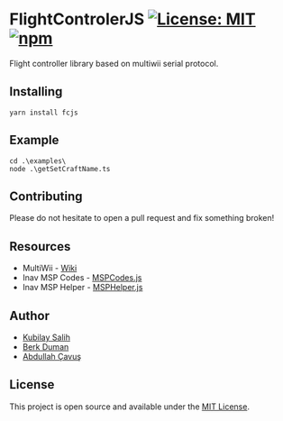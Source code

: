 # FlightControlerJS [![License: MIT](https://camo.githubusercontent.com/311762166ef25238116d3cadd22fcb6091edab98/68747470733a2f2f696d672e736869656c64732e696f2f62616467652f4c6963656e73652d4d49542d626c75652e737667)](https://opensource.org/licenses/MIT) [![npm](https://img.shields.io/npm/v/fcjs)](https://www.npmjs.com/package/fcjs)

Flight controller library based on multiwii serial protocol.

## Installing

```
yarn install fcjs

```

## Example

```
cd .\examples\
node .\getSetCraftName.ts
```

## [](https://github.com/kubilaysalih/FlightControllerJS#contributing)Contributing

Please do not hesitate to open a pull request and fix something broken!

## [](https://github.com/kubilaysalih/FlightControllerJS#resources)Resources

- MultiWii - [Wiki](http://www.multiwii.com/wiki/index.php?title=Main_Page)
- Inav MSP Codes - [MSPCodes.js](<[https://github.com/iNavFlight/inav-configurator/blob/e36f00c6e3fff5575e0ed3b14b18cae7f5418380/js/msp/MSPCodes.js](https://github.com/iNavFlight/inav-configurator/blob/e36f00c6e3fff5575e0ed3b14b18cae7f5418380/js/msp/MSPCodes.js)>)
- Inav MSP Helper - [MSPHelper.js](<[https://github.com/iNavFlight/inav-configurator/blob/4cf10eedf9cce88c169efa21f3d3ee41b3aaef59/js/msp/MSPHelper.js](https://github.com/iNavFlight/inav-configurator/blob/4cf10eedf9cce88c169efa21f3d3ee41b3aaef59/js/msp/MSPHelper.js)>)

## [](https://github.com/kubilaysalih/FlightControllerJS#author)Author

- [Kubilay Salih](https://kubilay.io/)
- [Berk Duman](https://github.com/berkkduman)
- [Abdullah Çavuş](https://github.com/abdullahcavuss)

## [](https://github.com/kubilaysalih/FlightControllerJS#license)License

This project is open source and available under the [MIT License](https://github.com/kubilaysalih/FlightControllerJS/blob/master/LICENSE).
